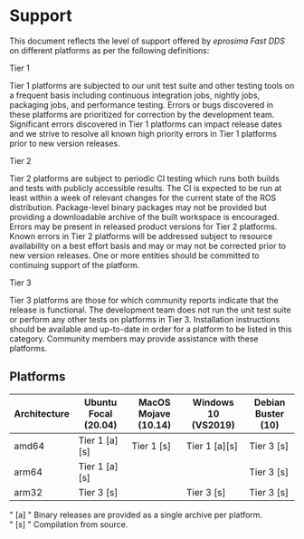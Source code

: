 # Support

This document reflects the level of support offered by *eprosima Fast DDS* on different platforms as per the following
definitions:

Tier 1

Tier 1 platforms are subjected to our unit test suite and other testing tools on a frequent basis including continuous
integration jobs, nightly jobs, packaging jobs, and performance testing. Errors or bugs discovered in these platforms
are prioritized for correction by the development team. Significant errors discovered in Tier 1 platforms can impact
release dates and we strive to resolve all known high priority errors in Tier 1 platforms prior to new version releases.

Tier 2

Tier 2 platforms are subject to periodic CI testing which runs both builds and tests with publicly accessible results.
The CI is expected to be run at least within a week of relevant changes for the current state of the ROS distribution.
Package-level binary packages may not be provided but providing a downloadable archive of the built workspace is
encouraged. Errors may be present in released product versions for Tier 2 platforms. Known errors in Tier 2 platforms
will be addressed subject to resource availability on a best effort basis and may or may not be corrected prior to new
version releases. One or more entities should be committed to continuing support of the platform.

Tier 3

Tier 3 platforms are those for which community reports indicate that the release is functional. The development team
does not run the unit test suite or perform any other tests on platforms in Tier 3. Installation instructions should be
available and up-to-date in order for a platform to be listed in this category. Community members may provide assistance
with these platforms.

## Platforms

|Architecture|Ubuntu Focal (20.04)|MacOS Mojave (10.14)|Windows 10 (VS2019)|Debian Buster (10)|
|------------|--------------------|--------------------|-------------------|------------------|
|amd64       |Tier 1 [a][s]       |Tier 1 [s]          |Tier 1 [a][s]      |Tier 3 [s]        |
|arm64       |Tier 1 [a][s]       |                    |                   |Tier 3 [s]        |
|arm32       |Tier 3 [s]          |                    |Tier 3 [s]         |Tier 3 [s]        |

" [a] " Binary releases are provided as a single archive per platform.\
" [s] " Compilation from source.
